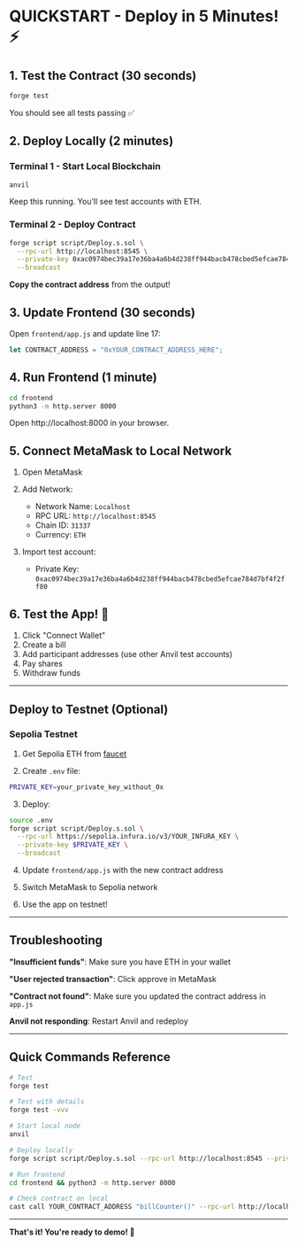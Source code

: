 # QUICKSTART - Deploy in 5 Minutes! ⚡

## 1. Test the Contract (30 seconds)

```bash
forge test
```

You should see all tests passing ✅

## 2. Deploy Locally (2 minutes)

### Terminal 1 - Start Local Blockchain

```bash
anvil
```

Keep this running. You'll see test accounts with ETH.

### Terminal 2 - Deploy Contract

```bash
forge script script/Deploy.s.sol \
  --rpc-url http://localhost:8545 \
  --private-key 0xac0974bec39a17e36ba4a6b4d238ff944bacb478cbed5efcae784d7bf4f2ff80 \
  --broadcast
```

**Copy the contract address** from the output!

## 3. Update Frontend (30 seconds)

Open `frontend/app.js` and update line 17:

```javascript
let CONTRACT_ADDRESS = "0xYOUR_CONTRACT_ADDRESS_HERE";
```

## 4. Run Frontend (1 minute)

```bash
cd frontend
python3 -m http.server 8000
```

Open http://localhost:8000 in your browser.

## 5. Connect MetaMask to Local Network

1. Open MetaMask
2. Add Network:

   - Network Name: `Localhost`
   - RPC URL: `http://localhost:8545`
   - Chain ID: `31337`
   - Currency: `ETH`

3. Import test account:
   - Private Key: `0xac0974bec39a17e36ba4a6b4d238ff944bacb478cbed5efcae784d7bf4f2ff80`

## 6. Test the App! 🎉

1. Click "Connect Wallet"
2. Create a bill
3. Add participant addresses (use other Anvil test accounts)
4. Pay shares
5. Withdraw funds

---

## Deploy to Testnet (Optional)

### Sepolia Testnet

1. Get Sepolia ETH from [faucet](https://sepoliafaucet.com/)

2. Create `.env` file:

```bash
PRIVATE_KEY=your_private_key_without_0x
```

3. Deploy:

```bash
source .env
forge script script/Deploy.s.sol \
  --rpc-url https://sepolia.infura.io/v3/YOUR_INFURA_KEY \
  --private-key $PRIVATE_KEY \
  --broadcast
```

4. Update `frontend/app.js` with the new contract address

5. Switch MetaMask to Sepolia network

6. Use the app on testnet!

---

## Troubleshooting

**"Insufficient funds"**: Make sure you have ETH in your wallet

**"User rejected transaction"**: Click approve in MetaMask

**"Contract not found"**: Make sure you updated the contract address in `app.js`

**Anvil not responding**: Restart Anvil and redeploy

---

## Quick Commands Reference

```bash
# Test
forge test

# Test with details
forge test -vvv

# Start local node
anvil

# Deploy locally
forge script script/Deploy.s.sol --rpc-url http://localhost:8545 --private-key 0xac0974bec39a17e36ba4a6b4d238ff944bacb478cbed5efcae784d7bf4f2ff80 --broadcast

# Run frontend
cd frontend && python3 -m http.server 8000

# Check contract on local
cast call YOUR_CONTRACT_ADDRESS "billCounter()" --rpc-url http://localhost:8545
```

---

**That's it! You're ready to demo! 🚀**
